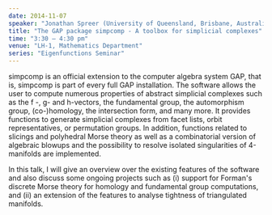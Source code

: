 ```yaml
---
date: 2014-11-07
speaker: "Jonathan Spreer (University of Queensland, Brisbane, Australia)"
title: "The GAP package simpcomp - A toolbox for simplicial complexes"
time: "3:30 – 4:30 pm" 
venue: "LH-1, Mathematics Department"
series: "Eigenfunctions Seminar"
---
```


simpcomp is an official extension to the computer algebra system
GAP, that is, simpcomp is part of every full GAP installation. The
software allows the user to compute numerous properties of abstract
simplicial complexes such as the f -, g- and h-vectors, the fundamental
group, the automorphism group, (co-)homology, the intersection form, and
many more. It provides functions to generate simplicial complexes from
facet lists, orbit representatives, or permutation groups. In addition,
functions related to slicings and polyhedral Morse theory as well as a
combinatorial version of algebraic blowups and the possibility to resolve
isolated singularities of 4-manifolds are implemented.

In this talk, I will give an overview over the existing features of the
software and also discuss some ongoing projects such as (i) support for
Forman's discrete Morse theory for homology and fundamental group
computations, and (ii) an extension of the features to analyse tightness
of triangulated manifolds.

